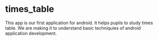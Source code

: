# times_table
This app is our first application for android. It helps pupils to study times table.
We are making it to understand basic techniquies of android application development.

